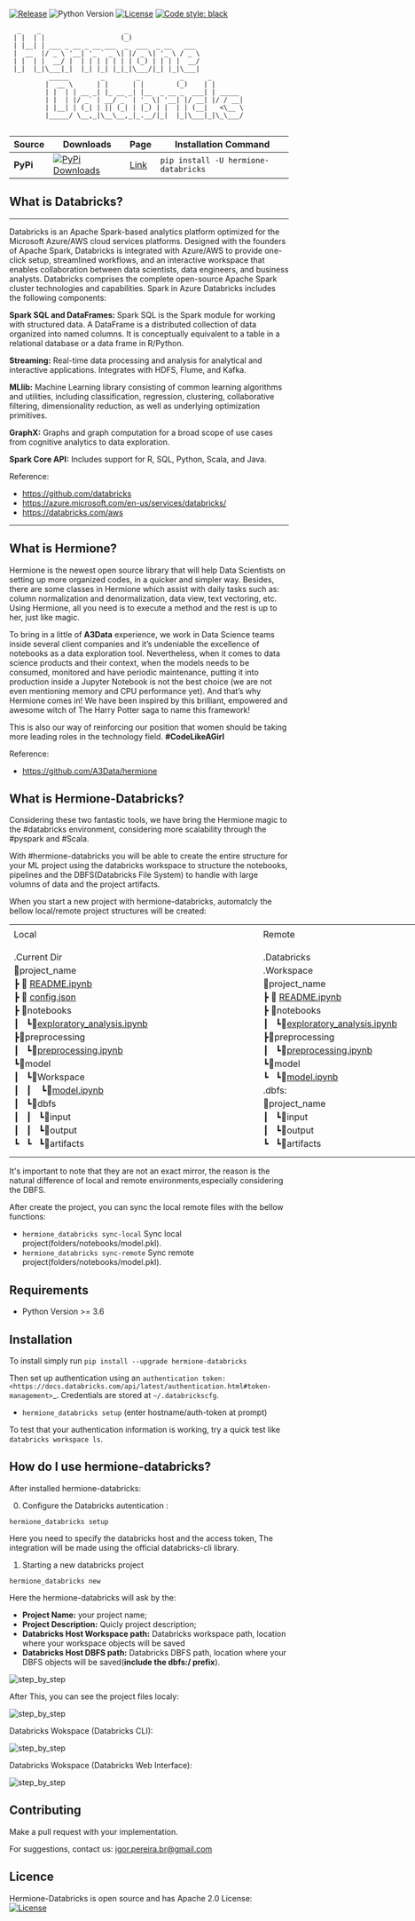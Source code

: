 [![Release](https://img.shields.io/github/v/release/igorpereirabr1/hermione_databricks)]((https://pypi.org/project/hermione-databricks/))
![Python Version](https://img.shields.io/badge/python-3.6%20|%203.7%20|%203.8-brightgreen.svg)
[![License](https://img.shields.io/badge/License-Apache%202.0-blue.svg)](https://opensource.org/licenses/Apache-2.0)
[![Code style: black](https://img.shields.io/badge/code%20style-black-000000.svg)](https://github.com/psf/black)

```
  _    _                     _                             
 | |  | |                   (_)                            
 | |__| | ___ _ __ _ __ ___  _  ___  _ __   ___            
 |  __  |/ _ \ '__| '_ ` _ \| |/ _ \| '_ \ / _ \           
 | |  | |  __/ |  | | | | | | | (_) | | | |  __/           
 |_|  |_|\___|_|  |_| |_| |_|_|\___/|_| |_|\___|         
          _____        _        _          _      _ 
         |  __ \      | |      | |        (_)    | |       
         | |  | | __ _| |_ __ _| |__  _ __ _  ___| | _____ 
         | |  | |/ _` | __/ _` | '_ \| '__| |/ __| |/ / __|
         | |__| | (_| | || (_| | |_) | |  | | (__|   <\__ \
         |_____/ \__,_|\__\__,_|_.__/|_|  |_|\___|_|\_\___/
          
 ```                                                         



| Source    | Downloads                                                                                                                       | Page                                                 | Installation Command                       |
|-----------|---------------------------------------------------------------------------------------------------------------------------------|------------------------------------------------------|--------------------------------------------|
| **PyPi**  | [![PyPi Downloads](https://pepy.tech/badge/hermione_databricks)](https://pypi.org/project/hermione_databricks/)                      | [Link](https://pypi.org/project/hermione_databricks/)        | `pip install -U hermione-databricks `                  |



## What is Databricks?
---
Databricks is an Apache Spark-based analytics platform optimized for the Microsoft Azure/AWS cloud services platforms. Designed with the founders of Apache Spark, Databricks is integrated with Azure/AWS to provide one-click setup, streamlined workflows, and an interactive workspace that enables collaboration between data scientists, data engineers, and business analysts.
Databricks comprises the complete open-source Apache Spark cluster technologies and capabilities. Spark in Azure Databricks includes the following components:

**Spark SQL and DataFrames:** Spark SQL is the Spark module for working with structured data. A DataFrame is a distributed collection of data organized into named columns. It is conceptually equivalent to a table in a relational database or a data frame in R/Python.

**Streaming:** Real-time data processing and analysis for analytical and interactive applications. Integrates with HDFS, Flume, and Kafka.

**MLlib:** Machine Learning library consisting of common learning algorithms and utilities, including classification, regression, clustering, collaborative filtering, dimensionality reduction, as well as underlying optimization primitives.

**GraphX:** Graphs and graph computation for a broad scope of use cases from cognitive analytics to data exploration.

**Spark Core API:** Includes support for R, SQL, Python, Scala, and Java.

Reference:
 - https://github.com/databricks
 - https://azure.microsoft.com/en-us/services/databricks/
 - https://databricks.com/aws
---
## What is Hermione?

Hermione is the newest open source library that will help Data Scientists on setting up more organized codes, in a quicker and simpler way. Besides, there are some classes in Hermione which assist with daily tasks such as: column normalization and denormalization, data view, text vectoring, etc. Using Hermione, all you need is to execute a method and the rest is up to her, just like magic.

To bring in a little of **A3Data** experience, we work in Data Science teams inside several client companies and it’s undeniable the excellence of notebooks as a data exploration tool. Nevertheless, when it comes to data science products and their context, when the models needs to be consumed, monitored and have periodic maintenance, putting it into production inside a Jupyter Notebook is not the best choice (we are not even mentioning memory and CPU performance yet). And that’s why Hermione comes in! We have been inspired by this brilliant, empowered and awesome witch of The Harry Potter saga to name this framework!

This is also our way of reinforcing our position that women should be taking more leading roles in the technology field. **#CodeLikeAGirl**

Reference:
 - https://github.com/A3Data/hermione

## What is Hermione-Databricks?

Considering these two fantastic tools, we have bring the Hermione magic to the #databricks environment, considering more scalability through the #pyspark and #Scala.

With  #hermione-databricks you will be able to create the entire structure for your ML project using the databricks workspace to structure the notebooks, pipelines and the DBFS(Databricks File System) to handle with large volumns of data and the project artifacts.

When you start a new project with hermione-databricks, automatcly the bellow local/remote project structures will be created:

<html>
<div>
<div><a href="hermione_databricks\databricks_file_text\pre.ipynb"></a>
<table style="width: 900px;">
<tbody>
<tr style="height: 30px;">
<td style="width: 450px; line-height: 30px; height: 30px;">Local</td>
<td style="width: 450px; line-height: 30px; height: 30px;">Remote</td>
</tr>
<tr style="height: 162px;">
<td style="width: 450px; line-height: 8px; height: 162px;">
<p>.Current Dir</p>
<p>📂project_name</p>
<p>┣ 📜 <a href="hermione_databricks\databricks_file_text\README.ipynb">README.ipynb</a></p>
<p>┣ 📜 <a href="hermione_databricks\databricks_file_text\stack_configuration.json">config.json</a></p>
<p>┣ 📂notebooks</p>
<p>┃&nbsp;&nbsp; ┗📜<a href="hermione_databricks\databricks_file_text\exploratory_analysis.ipynb">exploratory_analysis.ipynb</a></p>
<p>┣📂preprocessing</p>
<p>┃&nbsp;&nbsp; ┗📜<a href="hermione_databricks\databricks_file_text\preprocessing.ipynb">preprocessing.ipynb</a></p>
<p>┗📂model</p>
<p>┃&nbsp;&nbsp; ┗📂Workspace</p>
<p>┃&nbsp;&nbsp;&nbsp;┃ &nbsp;&nbsp; ┗📜<a href="hermione_databricks\databricks_file_text\model.ipynb">model.ipynb</a></p>
<p>┃&nbsp;&nbsp; ┗📂dbfs</p>
<p>┃&nbsp;&nbsp;&nbsp;┃&nbsp;&nbsp; ┗📂input</p>
<p>┃&nbsp;&nbsp;&nbsp;┃&nbsp;&nbsp; ┗📂output</p>
<p>┗&nbsp;&nbsp; ┗&nbsp;&nbsp; ┗📂artifacts</p>
</td>
<td style="width: 450px; line-height: 8px; height: 162px;">
<p>.Databricks</p>
<p>.Workspace</p>
<p>📂project_name</p>
<p>┣ 📜 <a href="hermione_databricks\databricks_file_text\README.ipynb">README.ipynb</a></p>
<p>┣ 📂notebooks</p>
<p>┃&nbsp;&nbsp; ┗📜<a href="hermione_databricks\databricks_file_text\exploratory_analysis.ipynb">exploratory_analysis.ipynb</a></p>
<p>┣📂preprocessing</p>
<p>┃&nbsp;&nbsp; ┗📜<a href="hermione_databricks\databricks_file_text\preprocessing.ipynb">preprocessing.ipynb</a></p>
<p>┗📂model</p>
<p>┗&nbsp;&nbsp; ┗📜<a href="hermione_databricks\databricks_file_text\model.ipynb">model.ipynb</a></p>
<p></p>
<p>.dbfs:</p>
<p>📂project_name</p>
<p>┃&nbsp;&nbsp; ┗📂input</p>
<p>┃&nbsp;&nbsp; ┗📂output</p>
<p>┗&nbsp;&nbsp; ┗📂artifacts</p>
</td>
</tr>
</tbody>
</table>
</div>
</div>
</html>

It's important to note that they are not an exact mirror, the reason is the natural difference of local and remote environments,especially considering the DBFS.

After create the project, you can sync the local remote files with the bellow functions:

- ```hermione_databricks sync-local```  Sync local project(folders/notebooks/model.pkl).
- ```hermione_databricks sync-remote``` Sync remote project(folders/notebooks/model.pkl).

Requirements
------------

-  Python Version >= 3.6

Installation
---------------

To install simply run
``pip install --upgrade hermione-databricks``


Then set up authentication using an `authentication token: <https://docs.databricks.com/api/latest/authentication.html#token-management>`_. Credentials are stored at ``~/.databrickscfg``.

- ``hermione_databricks setup`` (enter hostname/auth-token at prompt)

To test that your authentication information is working, try a quick test like ``databricks workspace ls``.


## How do I use hermione-databricks?
After installed hermione-databricks:

0.  Configure the Databricks autentication :

```
hermione_databricks setup
```
Here you need to specify the databricks host and the access token, The integration will be made using the official databricks-cli library.

1. Starting a new databricks project

```
hermione_databricks new
```
Here the hermione-databricks will ask by the:
- **Project Name:** your project name;
- **Project Description:** Quicly project description;
- **Databricks Host Workspace path:** Databricks workspace path, location where your workspace objects will be saved
- **Databricks Host DBFS path:** Databricks DBFS path, location where your DBFS objects will be saved(**include the dbfs:/ prefix**).

![step_by_step](images/hermione_databricks_new_project.png)

After This, you can see the project files localy:

![step_by_step](images/hermione_databricks_new_project_2.png)

Databricks Wokspace (Databricks CLI):

![step_by_step](images/hermione_databricks_new_project_3.png)

Databricks Wokspace (Databricks Web Interface):

![step_by_step](images/hermione_databricks_new_project_4.png)



## Contributing

  Make a pull request with your implementation.

For suggestions, contact us: igor.pereira.br@gmail.com

## Licence
Hermione-Databricks is open source and has Apache 2.0 License: [![License](https://img.shields.io/badge/License-Apache%202.0-blue.svg)](https://opensource.org/licenses/Apache-2.0)